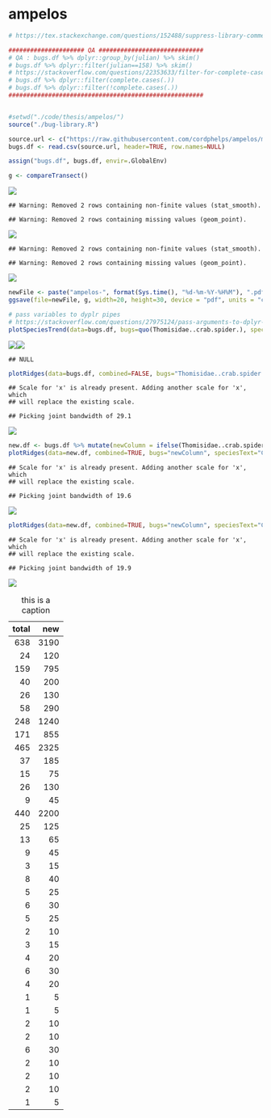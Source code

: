 ampelos
================

``` r
# https://tex.stackexchange.com/questions/152488/suppress-library-comments-from-output-with-knitr

##################### QA #############################
# QA : bugs.df %>% dplyr::group_by(julian) %>% skim() 
# bugs.df %>% dplyr::filter(julian==158) %>% skim() 
# https://stackoverflow.com/questions/22353633/filter-for-complete-cases-in-data-frame-using-dplyr-case-wise-deletion
# bugs.df %>% dplyr::filter(complete.cases(.))
# bugs.df %>% dplyr::filter(!complete.cases(.))
######################################################


#setwd("./code/thesis/ampelos/")
source("./bug-library.R")

source.url <- c("https://raw.githubusercontent.com/cordphelps/ampelos/master/bugs.csv")
bugs.df <- read.csv(source.url, header=TRUE, row.names=NULL)

assign("bugs.df", bugs.df, envir=.GlobalEnv)
```

``` r
g <- compareTransect()
```

![](ampelos_files/figure-markdown_github/setup-1.png)

    ## Warning: Removed 2 rows containing non-finite values (stat_smooth).

    ## Warning: Removed 2 rows containing missing values (geom_point).

![](ampelos_files/figure-markdown_github/setup-2.png)

    ## Warning: Removed 2 rows containing non-finite values (stat_smooth).

    ## Warning: Removed 2 rows containing missing values (geom_point).

![](ampelos_files/figure-markdown_github/setup-3.png)

``` r
newFile <- paste("ampelos-", format(Sys.time(), "%d-%m-%Y-%H%M"), ".pdf", sep = "")
ggsave(file=newFile, g, width=20, height=30, device = "pdf", units = "cm") #saves g

# pass variables to dyplr pipes
# https://stackoverflow.com/questions/27975124/pass-arguments-to-dplyr-functions
plotSpeciesTrend(data=bugs.df, bugs=quo(Thomisidae..crab.spider.), speciesText="Crab Spider", where="control", when="pm", caption=Sys.Date())
```

![](ampelos_files/figure-markdown_github/setup-4.png)![](ampelos_files/figure-markdown_github/setup-5.png)

    ## NULL

``` r
plotRidges(data=bugs.df, combined=FALSE, bugs="Thomisidae..crab.spider.", speciesText="Crab Spider", where="control", when="pm", wk=1, caption=Sys.Date())
```

    ## Scale for 'x' is already present. Adding another scale for 'x', which
    ## will replace the existing scale.

    ## Picking joint bandwidth of 29.1

![](ampelos_files/figure-markdown_github/setup-6.png)

``` r
new.df <- bugs.df %>% mutate(newColumn = ifelse(Thomisidae..crab.spider. > 0, 1, 0))
plotRidges(data=new.df, combined=TRUE, bugs="newColumn", speciesText="Crab Spider", where="control", when="pm", wk=1, caption=Sys.Date())
```

    ## Scale for 'x' is already present. Adding another scale for 'x', which
    ## will replace the existing scale.

    ## Picking joint bandwidth of 19.6

![](ampelos_files/figure-markdown_github/setup-7.png)

``` r
plotRidges(data=new.df, combined=TRUE, bugs="newColumn", speciesText="Crab Spider", where="oakMargin", when="pm", wk=1, caption=Sys.Date())
```

    ## Scale for 'x' is already present. Adding another scale for 'x', which
    ## will replace the existing scale.

    ## Picking joint bandwidth of 19.9

![](ampelos_files/figure-markdown_github/setup-8.png)

<table>
<caption>
this is a caption
</caption>
<thead>
<tr>
<th style="text-align:right;">
total
</th>
<th style="text-align:right;">
new
</th>
</tr>
</thead>
<tbody>
<tr>
<td style="text-align:right;">
638
</td>
<td style="text-align:right;">
3190
</td>
</tr>
<tr>
<td style="text-align:right;">
24
</td>
<td style="text-align:right;">
120
</td>
</tr>
<tr>
<td style="text-align:right;">
159
</td>
<td style="text-align:right;">
795
</td>
</tr>
<tr>
<td style="text-align:right;">
40
</td>
<td style="text-align:right;">
200
</td>
</tr>
<tr>
<td style="text-align:right;">
26
</td>
<td style="text-align:right;">
130
</td>
</tr>
<tr>
<td style="text-align:right;">
58
</td>
<td style="text-align:right;">
290
</td>
</tr>
<tr>
<td style="text-align:right;">
248
</td>
<td style="text-align:right;">
1240
</td>
</tr>
<tr>
<td style="text-align:right;">
171
</td>
<td style="text-align:right;">
855
</td>
</tr>
<tr>
<td style="text-align:right;">
465
</td>
<td style="text-align:right;">
2325
</td>
</tr>
<tr>
<td style="text-align:right;">
37
</td>
<td style="text-align:right;">
185
</td>
</tr>
<tr>
<td style="text-align:right;">
15
</td>
<td style="text-align:right;">
75
</td>
</tr>
<tr>
<td style="text-align:right;">
26
</td>
<td style="text-align:right;">
130
</td>
</tr>
<tr>
<td style="text-align:right;">
9
</td>
<td style="text-align:right;">
45
</td>
</tr>
<tr>
<td style="text-align:right;">
440
</td>
<td style="text-align:right;">
2200
</td>
</tr>
<tr>
<td style="text-align:right;">
25
</td>
<td style="text-align:right;">
125
</td>
</tr>
<tr>
<td style="text-align:right;">
13
</td>
<td style="text-align:right;">
65
</td>
</tr>
<tr>
<td style="text-align:right;">
9
</td>
<td style="text-align:right;">
45
</td>
</tr>
<tr>
<td style="text-align:right;">
3
</td>
<td style="text-align:right;">
15
</td>
</tr>
<tr>
<td style="text-align:right;">
8
</td>
<td style="text-align:right;">
40
</td>
</tr>
<tr>
<td style="text-align:right;">
5
</td>
<td style="text-align:right;">
25
</td>
</tr>
<tr>
<td style="text-align:right;">
6
</td>
<td style="text-align:right;">
30
</td>
</tr>
<tr>
<td style="text-align:right;">
5
</td>
<td style="text-align:right;">
25
</td>
</tr>
<tr>
<td style="text-align:right;">
2
</td>
<td style="text-align:right;">
10
</td>
</tr>
<tr>
<td style="text-align:right;">
3
</td>
<td style="text-align:right;">
15
</td>
</tr>
<tr>
<td style="text-align:right;">
4
</td>
<td style="text-align:right;">
20
</td>
</tr>
<tr>
<td style="text-align:right;">
6
</td>
<td style="text-align:right;">
30
</td>
</tr>
<tr>
<td style="text-align:right;">
4
</td>
<td style="text-align:right;">
20
</td>
</tr>
<tr>
<td style="text-align:right;">
1
</td>
<td style="text-align:right;">
5
</td>
</tr>
<tr>
<td style="text-align:right;">
1
</td>
<td style="text-align:right;">
5
</td>
</tr>
<tr>
<td style="text-align:right;">
2
</td>
<td style="text-align:right;">
10
</td>
</tr>
<tr>
<td style="text-align:right;">
2
</td>
<td style="text-align:right;">
10
</td>
</tr>
<tr>
<td style="text-align:right;">
6
</td>
<td style="text-align:right;">
30
</td>
</tr>
<tr>
<td style="text-align:right;">
2
</td>
<td style="text-align:right;">
10
</td>
</tr>
<tr>
<td style="text-align:right;">
2
</td>
<td style="text-align:right;">
10
</td>
</tr>
<tr>
<td style="text-align:right;">
2
</td>
<td style="text-align:right;">
10
</td>
</tr>
<tr>
<td style="text-align:right;">
1
</td>
<td style="text-align:right;">
5
</td>
</tr>
</tbody>
</table>
